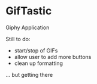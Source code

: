 # GifTastic
Giphy Application

Still to do:

- start/stop of GIFs
- allow user to add more buttons
- clean up formatting

... but getting there
